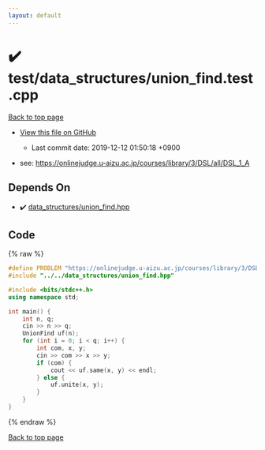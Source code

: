 ```yaml
---
layout: default
---
```


<!-- mathjax config similar to math.stackexchange -->
<script type="text/javascript" async
  src="https://cdnjs.cloudflare.com/ajax/libs/mathjax/2.7.5/MathJax.js?config=TeX-MML-AM_CHTML">
</script>
<script type="text/x-mathjax-config">
  MathJax.Hub.Config({
    TeX: { equationNumbers: { autoNumber: "AMS" }},
    tex2jax: {
      inlineMath: [ ['$','$'] ],
      processEscapes: true
    },
    "HTML-CSS": { matchFontHeight: false },
    displayAlign: "left",
    displayIndent: "2em"
  });
</script>

<script type="text/javascript" src="https://cdnjs.cloudflare.com/ajax/libs/jquery/3.4.1/jquery.min.js"></script>
<script src="https://cdn.jsdelivr.net/npm/jquery-balloon-js@1.1.2/jquery.balloon.min.js" integrity="sha256-ZEYs9VrgAeNuPvs15E39OsyOJaIkXEEt10fzxJ20+2I=" crossorigin="anonymous"></script>
<script type="text/javascript" src="../../../assets/js/copy-button.js"></script>
<link rel="stylesheet" href="../../../assets/css/copy-button.css" />


# :heavy_check_mark: test/data_structures/union_find.test.cpp
<a href="../../../index.html">Back to top page</a>

* <a href="{{ site.github.repository_url }}/blob/master/test/data_structures/union_find.test.cpp">View this file on GitHub</a>
    - Last commit date: 2019-12-12 01:50:18 +0900


* see: <a href="https://onlinejudge.u-aizu.ac.jp/courses/library/3/DSL/all/DSL_1_A">https://onlinejudge.u-aizu.ac.jp/courses/library/3/DSL/all/DSL_1_A</a>


## Depends On
* :heavy_check_mark: <a href="../../../library/data_structures/union_find.hpp.html">data_structures/union_find.hpp</a>


## Code
{% raw %}
```cpp
#define PROBLEM "https://onlinejudge.u-aizu.ac.jp/courses/library/3/DSL/all/DSL_1_A"
#include "../../data_structures/union_find.hpp"

#include <bits/stdc++.h>
using namespace std;

int main() {
    int n, q;
    cin >> n >> q;
    UnionFind uf(n);
    for (int i = 0; i < q; i++) {
        int com, x, y;
        cin >> com >> x >> y;
        if (com) {
            cout << uf.same(x, y) << endl;
        } else {
            uf.unite(x, y);
        }
    }
}
```
{% endraw %}

<a href="../../../index.html">Back to top page</a>

